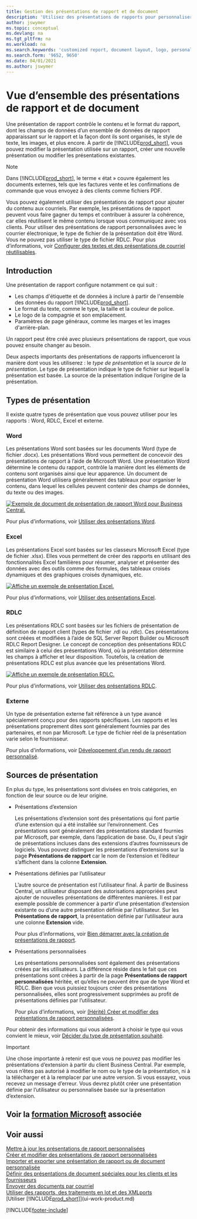 ```yaml
---
title: Gestion des présentations de rapport et de document
description: 'Utilisez des présentations de rapports pour personnaliser les documents, par exemple, pour personnaliser la police, le logo ou la mise en page des fichiers PDF que vous envoyez aux clients.'
author: jswymer
ms.topic: conceptual
ms.devlang: na
ms.tgt_pltfrm: na
ms.workload: na
ms.search.keywords: 'customized report, document layout, logo, personalize'
ms.search.form: '9652, 9650'
ms.date: 04/01/2021
ms.author: jswymer
---
```

# Vue d’ensemble des présentations de rapport et de document

Une présentation de rapport contrôle le contenu et le format du rapport, dont les champs de données d’un ensemble de données de rapport apparaissant sur le rapport et la façon dont ils sont organisés, le style de texte, les images, et plus encore. À partir de [!INCLUDE[prod_short](includes/prod_short.md)], vous pouvez modifier la présentation utilisée sur un rapport, créer une nouvelle présentation ou modifier les présentations existantes.

> [!NOTE]  
> Dans [!INCLUDE[prod_short](includes/prod_short.md)], le terme « état » couvre également les documents externes, tels que les factures vente et les confirmations de commande que vous envoyez à des clients comme fichiers PDF.

Vous pouvez également utiliser des présentations de rapport pour ajouter du contenu aux courriels. Par exemple, les présentations de rapport peuvent vous faire gagner du temps et contribuer à assurer la cohérence, car elles réutilisent le même contenu lorsque vous communiquez avec vos clients. Pour utiliser des présentations de rapport personnalisées avec le courrier électronique, le type de fichier de la présentation doit être Word. Vous ne pouvez pas utiliser le type de fichier RDLC. Pour plus d’informations, voir [Configurer des textes et des présentations de courriel réutilisables](admin-how-setup-email.md#set-up-reusable-email-texts-and-layouts). 

## Introduction

Une présentation de rapport configure notamment ce qui suit :

* Les champs d'étiquette et de données à inclure à partir de l'ensemble des données du rapport [!INCLUDE[prod_short](includes/prod_short.md)].
* Le format du texte, comme le type, la taille et la couleur de police.
* Le logo de la compagnie et son emplacement.
* Paramètres de page généraux, comme les marges et les images d'arrière-plan.

Un rapport peut être créé avec plusieurs présentations de rapport, que vous pouvez ensuite changer au besoin. 

<!--You can use one of the built-in report layouts or you can create custom report layouts and assign them to your reports as needed. For more information, see [Create a Custom Report or Document Layout](ui-how-create-custom-report-layout.md).-->

Deux aspects importants des présentations de rapports influenceront la manière dont vous les utiliserez : le *type de présentation* et la *source de la présentation*. Le type de présentation indique le type de fichier sur lequel la présentation est basée. La source de la présentation indique l’origine de la présentation.

## Types de présentation

Il existe quatre types de présentation que vous pouvez utiliser pour les rapports : Word, RDLC, Excel et externe.

### Word

Les présentations Word sont basées sur les documents Word (type de fichier .docx). Les présentations Word vous permettent de concevoir des présentations de rapport à l’aide de Microsoft Word. Une présentation Word détermine le contenu du rapport, contrôle la manière dont les éléments de contenu sont organisés ainsi que leur apparence. Un document de présentation Word utilisera généralement des tableaux pour organiser le contenu, dans lequel les cellules peuvent contenir des champs de données, du texte ou des images.

[![Exemple de document de présentation de rapport Word pour Business Central.](media/word-layout-overview.png)](media/word-layout-overview.png#lightbox) 

<!--![Example of a word report layout document for Business Central.](media/nav_wordreportlayout_edit_in_word_example.png) -->

Pour plus d’informations, voir [Utiliser des présentations Word](ui-how-add-fields-word-report-layout.md).

### Excel

Les présentations Excel sont basées sur les classeurs Microsoft Excel (type de fichier .xlsx). Elles vous permettent de créer des rapports en utilisant des fonctionnalités Excel familières pour résumer, analyser et présenter des données avec des outils comme des formules, des tableaux croisés dynamiques et des graphiques croisés dynamiques, etc.

[![Affiche un exemple de présentation Excel.](media/excel-layout-2.png)](media/excel-layout-2.png#lightbox)

Pour plus d’informations, voir [Utiliser des présentations Excel](ui-excel-report-layouts.md).

### RDLC

Les présentations RDLC sont basées sur les fichiers de présentation de définition de rapport client (types de fichier .rdl ou .rdlc). Ces présentations sont créées et modifiées à l’aide de SQL Server Report Builder ou Microsoft RDLC Report Designer. Le concept de conception des présentations RDLC est similaire à celui des présentations Word, où la présentation détermine les champs à afficher et leur disposition. Toutefois, la création de présentations RDLC est plus avancée que les présentations Word.

[![Affiche un exemple de présentation RDLC.](media/rdlc-layout-overview.png)](media/rdlc-layout-overview.png#lightbox)

Pour plus d’informations, voir [Utiliser des présentations RDLC](ui-rdlc-report-layouts.md).

### Externe

Un type de présentation externe fait référence à un type avancé spécialement conçu pour des rapports spécifiques. Les rapports et les présentations proprement dites sont généralement fournies par des partenaires, et non par Microsoft. Le type de fichier réel de la présentation varie selon le fournisseur.

Pour plus d’informations, voir [Développement d’un rendu de rapport personnalisé](/dynamics365/business-central/dev-itpro/developer/devenv-report-custom-render).

## Sources de présentation

En plus du type, les présentations sont divisées en trois catégories, en fonction de leur source ou de leur origine.

* Présentations d’extension

   Les présentations d’extension sont des présentations qui font partie d’une extension qui a été installée sur l’environnement. Ces présentations sont généralement des présentations standard fournies par Microsoft, par exemple, dans l’application de base. Ou, il peut s’agir de présentations incluses dans des extensions d’autres fournisseurs de logiciels. Vous pouvez distinguer les présentations d’extensions sur la page **Présentations de rapport** car le nom de l’extension et l’éditeur s’affichent dans la colonne **Extension**.

* Présentations définies par l’utilisateur

   L’autre source de présentation est l’utilisateur final. À partir de Business Central, un utilisateur disposant des autorisations appropriées peut ajouter de nouvelles présentations de différentes manières. Il est par exemple possible de commencer à partir d’une présentation d’extension existante ou d’une autre présentation définie par l’utilisateur. Sur les **Présentations de rapport**, la présentation définie par l’utilisateur aura une colonne **Extension** vide.

   Pour plus d’informations, voir [Bien démarrer avec la création de présentations de rapport](ui-get-started-layouts.md).

* Présentations personnalisées

  Les présentations personnalisées sont également des présentations créées par les utilisateurs. La différence réside dans le fait que ces présentations sont créées à partir de la page **Présentations de rapport personnalisées** héritée, et qu’elles ne peuvent être que de type Word et RDLC. Bien que vous puissiez toujours créer des présentations personnalisées, elles sont progressivement supprimées au profit de présentations définies par l’utilisateur.

  Pour plus d’informations, voir [(Hérité) Créer et modifier des présentations de rapport personnalisées](ui-how-create-custom-report-layout.md).

Pour obtenir des informations qui vous aideront à choisir le type qui vous convient le mieux, voir [Décider du type de présentation souhaité](ui-get-started-layouts.md#decide).

> [!IMPORTANT]
> Une chose importante à retenir est que vous ne pouvez pas modifier les présentations d’extension à partir du client Business Central. Par exemple, vous n’êtes pas autorisé à modifier le nom ou le type de la présentation, ni à la télécharger et à la remplacer par une autre version. Si vous essayez, vous recevez un message d’erreur. Vous devrez plutôt créer une présentation définie par l’utilisateur ou personnalisée basée sur la présentation d’extension.

<!--
### Built-in and custom report layouts



[!INCLUDE[prod_short](includes/prod_short.md)] includes several built-in layouts. Built-in layouts are predefined layouts that are designed for specific reports. [!INCLUDE[prod_short](includes/prod_short.md)] reports will have a built-in layout as either an RDLC report layout, Word report layout, or in some cases both. You can’t modify a built-in report layout from [!INCLUDE[prod_short](includes/prod_short.md)] but you use them as a starting point for building your own custom report layouts.

Custom layouts are report layouts that you design to change the appearance of a report. You typically create a custom layout based on a built-in layout, but you can create them from scratch or from a copy of an existing custom layout. Custom layouts enable you to have multiple layouts for the same report, which you switch among as needed. For example, you can have different layouts for each [!INCLUDE[prod_short](includes/prod_short.md)] company, or you can have different layouts for the same company for specific occasions or events, like a special campaign or holiday season.


Deciding on whether to use a Word, Excel, or RDLC layout type will depend on how you want the generated report to look and your knowledge of tools for creating the layouts, like Word, Excel, and SQL Server Report Builder.

* The general design concepts for Word and RDLC layouts are similar. However each type has certain design features that affect how the generated report appears in [!INCLUDE[prod_short](includes/prod_short.md)]. This means that the same report might look different when using the Word report layout compared to the RDLC report layout.

* The process for setting up Word, Excel, and RDLC report layouts on reports is the same. The main difference is in the way you modify the layouts. Word and especially Excel layouts are typically easier to create and modify than RDLC report layouts because you use Word and Excel. RDLC report layouts are modified by using SQL Server Report builder, which targets more advanced users.

* Not all reports and document have a dataset that is optimized for use with an Excel layout. For example, aggregations and complex calculations work best with RDLC or Word layouts. The same is true for documents.

For information about how to switch the layout currently used on a report, see [Set the Layout Used by a Report](ui-set-report-layout.md).

-->



## Voir la [formation Microsoft](/training/modules/change-documents-dynamics-365-business-central/index) associée

## Voir aussi

[Mettre à jour les présentations de rapport personnalisées](ui-update-report-layouts.md)  
[Créer et modifier des présentations de rapport personnalisées](ui-how-create-custom-report-layout.md)  
[Importer et exporter une présentation de rapport ou de document personnalisée](ui-how-import-and-export-report-layout.md)  
[Définir des présentations de document spéciales pour les clients et les fournisseurs](ui-define-customer-vendor-document-layouts.md)  
[Envoyer des documents par courriel](ui-how-send-documents-email.md)  
[Utiliser des rapports, des traitements en lot et des XMLports](ui-work-report.md)  
[Utiliser [!INCLUDE[prod_short](includes/prod_short.md)]](ui-work-product.md)  


[!INCLUDE[footer-include](includes/footer-banner.md)]
